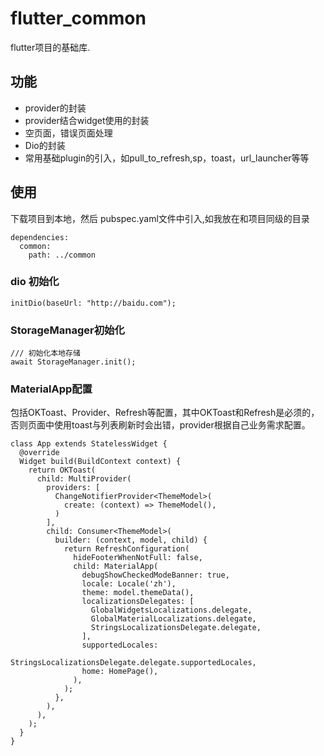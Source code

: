 # flutter_common

flutter项目的基础库.

## 功能

- provider的封装
- provider结合widget使用的封装
- 空页面，错误页面处理
- Dio的封装
- 常用基础plugin的引入，如pull_to_refresh,sp，toast，url_launcher等等

## 使用

下载项目到本地，然后
pubspec.yaml文件中引入,如我放在和项目同级的目录

```
dependencies:
  common:
    path: ../common
```

### dio 初始化
```
initDio(baseUrl: "http://baidu.com");
```

### StorageManager初始化
```
/// 初始化本地存储
await StorageManager.init();

```

### MaterialApp配置
包括OKToast、Provider、Refresh等配置，其中OKToast和Refresh是必须的，否则页面中使用toast与列表刷新时会出错，provider根据自己业务需求配置。

```
class App extends StatelessWidget {
  @override
  Widget build(BuildContext context) {
    return OKToast(
      child: MultiProvider(
        providers: [
          ChangeNotifierProvider<ThemeModel>(
            create: (context) => ThemeModel(),
          )
        ],
        child: Consumer<ThemeModel>(
          builder: (context, model, child) {
            return RefreshConfiguration(
              hideFooterWhenNotFull: false,
              child: MaterialApp(
                debugShowCheckedModeBanner: true,
                locale: Locale('zh'),
                theme: model.themeData(),
                localizationsDelegates: [
                  GlobalWidgetsLocalizations.delegate,
                  GlobalMaterialLocalizations.delegate,
                  StringsLocalizationsDelegate.delegate,
                ],
                supportedLocales:
                    StringsLocalizationsDelegate.delegate.supportedLocales,
                home: HomePage(),
              ),
            );
          },
        ),
      ),
    );
  }
}
```